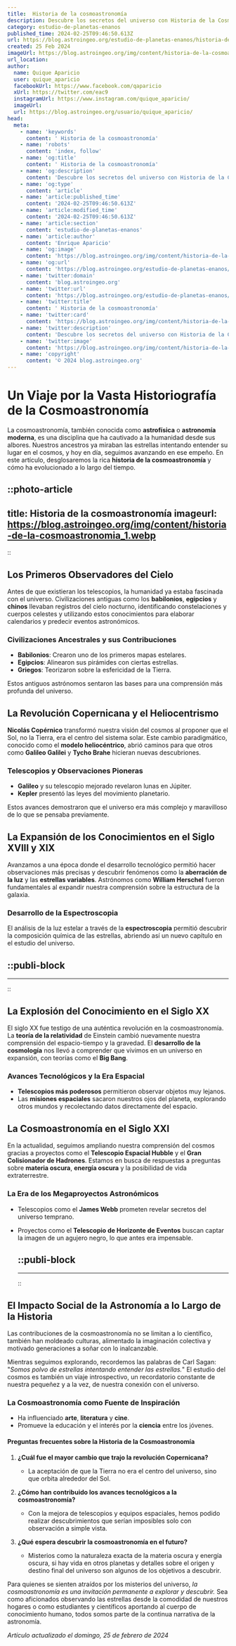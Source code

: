 ```yaml
---
title:  Historia de la cosmoastronomía
description: Descubre los secretos del universo con Historia de la Cosmoastronomía; un viaje fascinante por la ciencia de las estrellas.
category: estudio-de-planetas-enanos
published_time: 2024-02-25T09:46:50.613Z
url: https://blog.astroingeo.org/estudio-de-planetas-enanos/historia-de-la-cosmoastronomia
created: 25 Feb 2024
imageUrl: https://blog.astroingeo.org/img/content/historia-de-la-cosmoastronomia_1.webp
url_location:
author:
  name: Quique Aparicio
  user: quique_aparicio
  facebookUrl: https://www.facebook.com/qaparicio
  xUrl: https://twitter.com/eac9
  instagramUrl: https://www.instagram.com/quique_aparicio/
  imageUrl: 
  url: https://blog.astroingeo.org/usuario/quique_aparicio/
head:
  meta:
    - name: 'keywords'
      content: ' Historia de la cosmoastronomía'
    - name: 'robots'
      content: 'index, follow'
    - name: 'og:title'
      content: ' Historia de la cosmoastronomía'
    - name: 'og:description'
      content: 'Descubre los secretos del universo con Historia de la Cosmoastronomía; un viaje fascinante por la ciencia de las estrellas.'
    - name: 'og:type'
      content: 'article'
    - name: 'article:published_time'
      content: '2024-02-25T09:46:50.613Z'
    - name: 'article:modified_time'
      content: '2024-02-25T09:46:50.613Z'
    - name: 'article:section'
      content: 'estudio-de-planetas-enanos'
    - name: 'article:author'
      content: 'Enrique Aparicio'
    - name: 'og:image'
      content: 'https://blog.astroingeo.org/img/content/historia-de-la-cosmoastronomia_1.webp'
    - name: 'og:url'
      content: 'https://blog.astroingeo.org/estudio-de-planetas-enanos/historia-de-la-cosmoastronomia'
    - name: 'twitter:domain'
      content: 'blog.astroingeo.org'
    - name: 'twitter:url'
      content: 'https://blog.astroingeo.org/estudio-de-planetas-enanos/historia-de-la-cosmoastronomia'
    - name: 'twitter:title'
      content: ' Historia de la cosmoastronomía'
    - name: 'twitter:card'
      content: 'https://blog.astroingeo.org/img/content/historia-de-la-cosmoastronomia_1.webp'
    - name: 'twitter:description'
      content: 'Descubre los secretos del universo con Historia de la Cosmoastronomía; un viaje fascinante por la ciencia de las estrellas.'
    - name: 'twitter:image'
      content: 'https://blog.astroingeo.org/img/content/historia-de-la-cosmoastronomia_1.webp'
    - name: 'copyright'
      content: '© 2024 blog.astroingeo.org'
---
```

# Un Viaje por la Vasta Historiografía de la Cosmoastronomía

La cosmoastronomía, también conocida como **astrofísica** o **astronomía moderna**, es una disciplina que ha cautivado a la humanidad desde sus albores. Nuestros ancestros ya miraban las estrellas intentando entender su lugar en el cosmos, y hoy en día, seguimos avanzando en ese empeño. En este artículo, desglosaremos la rica **historia de la cosmoastronomía** y cómo ha evolucionado a lo largo del tiempo.


::photo-article
---
title:  Historia de la cosmoastronomía
imageurl: https://blog.astroingeo.org/img/content/historia-de-la-cosmoastronomia_1.webp
---
::



## Los Primeros Observadores del Cielo

Antes de que existieran los telescopios, la humanidad ya estaba fascinada con el universo. Civilizaciones antiguas como los **babilonios**, **egipcios** y **chinos** llevaban registros del cielo nocturno, identificando constelaciones y cuerpos celestes y utilizando estos conocimientos para elaborar calendarios y predecir eventos astronómicos.

### Civilizaciones Ancestrales y sus Contribuciones

- **Babilonios**: Crearon uno de los primeros mapas estelares.
- **Egipcios**: Alinearon sus pirámides con ciertas estrellas.
- **Griegos**: Teorizaron sobre la esfericidad de la Tierra.

Estos antiguos astrónomos sentaron las bases para una comprensión más profunda del universo.

## La Revolución Copernicana y el Heliocentrismo

**Nicolás Copérnico** transformó nuestra visión del cosmos al proponer que el Sol, no la Tierra, era el centro del sistema solar. Este cambio paradigmático, conocido como el **modelo heliocéntrico**, abrió caminos para que otros como **Galileo Galilei** y **Tycho Brahe** hicieran nuevas descubriones.

### Telescopios y Observaciones Pioneras

- **Galileo** y su telescopio mejorado revelaron lunas en Júpiter.
- **Kepler** presentó las leyes del movimiento planetario.

Estos avances demostraron que el universo era más complejo y maravilloso de lo que se pensaba previamente.

## La Expansión de los Conocimientos en el Siglo XVIII y XIX

Avanzamos a una época donde el desarrollo tecnológico permitió hacer observaciones más precisas y descubrir fenómenos como la **aberración de la luz** y las **estrellas variables**. Astrónomos como **William Herschel** fueron fundamentales al expandir nuestra comprensión sobre la estructura de la galaxia.

### Desarrollo de la Espectroscopia

El análisis de la luz estelar a través de la **espectroscopia** permitió descubrir la composición química de las estrellas, abriendo así un nuevo capítulo en el estudio del universo.


  ::publi-block
  ---
  ---
  ::
  
  

## La Explosión del Conocimiento en el Siglo XX

El siglo XX fue testigo de una auténtica revolución en la cosmoastronomía. La **teoría de la relatividad** de Einstein cambió nuevamente nuestra comprensión del espacio-tiempo y la gravedad. El **desarrollo de la cosmología** nos llevó a comprender que vivimos en un universo en expansión, con teorías como el **Big Bang**.

### Avances Tecnológicos y la Era Espacial

- **Telescopios más poderosos** permitieron observar objetos muy lejanos.
- Las **misiones espaciales** sacaron nuestros ojos del planeta, explorando otros mundos y recolectando datos directamente del espacio.

## La Cosmoastronomía en el Siglo XXI

En la actualidad, seguimos ampliando nuestra comprensión del cosmos gracias a proyectos como el **Telescopio Espacial Hubble** y el **Gran Colisionador de Hadrones**. Estamos en busca de respuestas a preguntas sobre **materia oscura**, **energía oscura** y la posibilidad de vida extraterrestre.

### La Era de los Megaproyectos Astronómicos

- Telescopios como el **James Webb** prometen revelar secretos del universo temprano.
- Proyectos como el **Telescopio de Horizonte de Eventos** buscan captar la imagen de un agujero negro, lo que antes era impensable.


  ::publi-block
  ---
  ---
  ::
  
  

## El Impacto Social de la Astronomía a lo Largo de la Historia

Las contribuciones de la cosmoastronomía no se limitan a lo científico, también han moldeado culturas, alimentado la imaginación colectiva y motivado generaciones a soñar con lo inalcanzable.

Mientras seguimos explorando, recordemos las palabras de Carl Sagan: "*Somos polvo de estrellas intentando entender las estrellas.*" El estudio del cosmos es también un viaje introspectivo, un recordatorio constante de nuestra pequeñez y a la vez, de nuestra conexión con el universo.

### La Cosmoastronomía como Fuente de Inspiración

- Ha influenciado **arte**, **literatura** y **cine**.
- Promueve la educación y el interés por la **ciencia** entre los jóvenes.

#### Preguntas frecuentes sobre la Historia de la Cosmoastronomía

1. **¿Cuál fue el mayor cambio que trajo la revolución Copernicana?**
    - La aceptación de que la Tierra no era el centro del universo, sino que orbita alrededor del Sol.

2. **¿Cómo han contribuido los avances tecnológicos a la cosmoastronomía?**
    - Con la mejora de telescopios y equipos espaciales, hemos podido realizar descubrimientos que serían imposibles solo con observación a simple vista.

3. **¿Qué espera descubrir la cosmoastronomía en el futuro?**
    - Misterios como la naturaleza exacta de la materia oscura y energía oscura, si hay vida en otros planetas y detalles sobre el origen y destino final del universo son algunos de los objetivos a descubrir.

Para quienes se sienten atraídos por los misterios del universo, *la cosmoastronomía es una invitación permanente a explorar y descubrir.* Sea como aficionados observando las estrellas desde la comodidad de nuestros hogares o como estudiantes y científicos aportando al cuerpo de conocimiento humano, todos somos parte de la continua narrativa de la astronomía.

_Artículo actualizado el domingo, 25 de febrero de 2024_